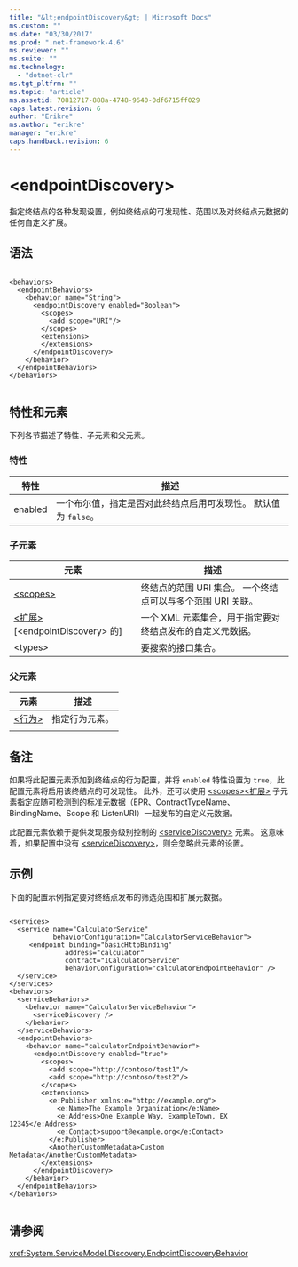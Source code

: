 ```yaml
---
title: "&lt;endpointDiscovery&gt; | Microsoft Docs"
ms.custom: ""
ms.date: "03/30/2017"
ms.prod: ".net-framework-4.6"
ms.reviewer: ""
ms.suite: ""
ms.technology: 
  - "dotnet-clr"
ms.tgt_pltfrm: ""
ms.topic: "article"
ms.assetid: 70812717-888a-4748-9640-0df6715ff029
caps.latest.revision: 6
author: "Erikre"
ms.author: "erikre"
manager: "erikre"
caps.handback.revision: 6
---
```

# &lt;endpointDiscovery&gt;
指定终结点的各种发现设置，例如终结点的可发现性、范围以及对终结点元数据的任何自定义扩展。  
  
## 语法  
  
```  
  
<behaviors>  
  <endpointBehaviors>  
    <behavior name="String">  
      <endpointDiscovery enabled="Boolean">  
        <scopes>  
          <add scope="URI"/>  
        </scopes>  
        <extensions>  
        </extensions>  
      </endpointDiscovery>  
    </behavior>  
  </endpointBehaviors>  
</behaviors>  
  
```  
  
## 特性和元素  
 下列各节描述了特性、子元素和父元素。  
  
### 特性  
  
|特性|描述|  
|--------|--------|  
|enabled|一个布尔值，指定是否对此终结点启用可发现性。  默认值为 `false`。|  
  
### 子元素  
  
|元素|描述|  
|--------|--------|  
|[\<scopes\>](../../../../../docs/framework/configure-apps/file-schema/wcf/scopes.md)|终结点的范围 URI 集合。  一个终结点可以与多个范围 URI 关联。|  
|[\<扩展\>](../../../../../docs/framework/configure-apps/file-schema/wcf/extensions.md) \[\<endpointDiscovery\> 的\]|一个 XML 元素集合，用于指定要对终结点发布的自定义元数据。|  
|\<types\>|要搜索的接口集合。|  
  
### 父元素  
  
|元素|描述|  
|--------|--------|  
|[\<行为\>](../../../../../docs/framework/configure-apps/file-schema/wcf/behavior-of-endpointbehaviors.md)|指定行为元素。|  
|||  
  
## 备注  
 如果将此配置元素添加到终结点的行为配置，并将 `enabled` 特性设置为 `true`，此配置元素将启用该终结点的可发现性。  此外，还可以使用 [\<scopes\>](../../../../../docs/framework/configure-apps/file-schema/wcf/scopes.md)[\<扩展\>](../../../../../docs/framework/configure-apps/file-schema/wcf/extensions.md) 子元素指定应随可检测到的标准元数据（EPR、ContractTypeName、BindingName、Scope 和 ListenURI）一起发布的自定义元数据。  
  
 此配置元素依赖于提供发现服务级别控制的 [\<serviceDiscovery\>](../../../../../docs/framework/configure-apps/file-schema/wcf/servicediscovery.md) 元素。  这意味着，如果配置中没有 [\<serviceDiscovery\>](../../../../../docs/framework/configure-apps/file-schema/wcf/servicediscovery.md)，则会忽略此元素的设置。  
  
## 示例  
 下面的配置示例指定要对终结点发布的筛选范围和扩展元数据。  
  
```  
  
<services>  
  <service name="CalculatorService"  
           behaviorConfiguration="CalculatorServiceBehavior">  
     <endpoint binding="basicHttpBinding"  
              address="calculator"  
              contract="ICalculatorService"  
              behaviorConfiguration="calculatorEndpointBehavior" />  
  </service>  
</services>  
<behaviors>  
  <serviceBehaviors>  
    <behavior name="CalculatorServiceBehavior">  
      <serviceDiscovery />  
    </behavior>  
  </serviceBehaviors>  
  <endpointBehaviors>  
    <behavior name="calculatorEndpointBehavior">  
      <endpointDiscovery enabled="true">  
        <scopes>  
          <add scope="http://contoso/test1"/>  
          <add scope="http://contoso/test2"/>  
        </scopes>  
        <extensions>  
          <e:Publisher xmlns:e="http://example.org">  
            <e:Name>The Example Organization</e:Name>  
            <e:Address>One Example Way, ExampleTown, EX 12345</e:Address>  
            <e:Contact>support@example.org</e:Contact>  
          </e:Publisher>  
          <AnotherCustomMetadata>Custom Metadata</AnotherCustomMetadata>  
        </extensions>  
      </endpointDiscovery>  
    </behavior>  
  </endpointBehaviors>  
</behaviors>  
  
```  
  
## 请参阅  
 <xref:System.ServiceModel.Discovery.EndpointDiscoveryBehavior>